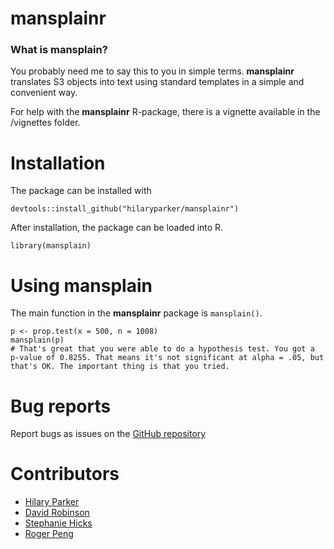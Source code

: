 # mansplainr

### What is mansplain?

You probably need me to say this to you in simple terms. **mansplainr** translates S3 objects into text using standard templates in a simple and convenient way. 

For help with the **mansplainr** R-package, there is a vignette available in the /vignettes folder.
  
# Installation

The package can be installed with

    devtools::install_github("hilaryparker/mansplainr")

After installation, the package can be loaded into R.

    library(mansplain)

# Using mansplain

The main function in the **mansplainr** package is `mansplain()`.  

```
p <- prop.test(x = 500, n = 1008)
mansplain(p)
# That's great that you were able to do a hypothesis test. You got a p-value of 0.8255. That means it's not significant at alpha = .05, but that's OK. The important thing is that you tried.
```

# Bug reports
Report bugs as issues on the [GitHub repository](https://github.com/hilaryparker/mansplainr)

# Contributors

* [Hilary Parker](https://github.com/hilaryparker)
* [David Robinson](https://github.com/dgrtwo)
* [Stephanie Hicks](https://github.com/stephaniehicks)
* [Roger Peng](https://github.com/rdpeng)
